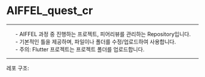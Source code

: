# AIFFEL_quest_cr
<hr/> <ul>
   - AIFFEL 과정 중 진행하는 프로젝트, 피어리뷰를 관리하는 Repository입니다.<br>   
   - 기본적인 틀을 제공하며, 파일이나 폴더를 수정/업로드하여 사용합니다.<br>   
   - 주의: Flutter 프로젝트는 프로젝트 폴더를 업로드합니다.<br>   </ul>

***

레포 구조:

